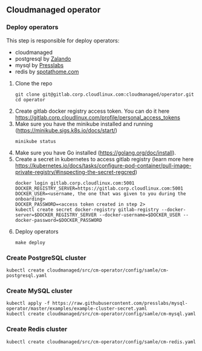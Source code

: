 ## Cloudmanaged operator

### Deploy operators 

This step is responsible for deploy operators:
- cloudmanaged
- postgresql by [Zalando](https://github.com/zalando/postgres-operator)
- mysql by [Presslabs](https://github.com/presslabs/mysql-operator)
- redis by [spotathome.com](https://github.com/spotahome/redis-operator)

1. Clone the repo
    ```shell script
    git clone git@gitlab.corp.cloudlinux.com:cloudmanaged/operator.git
    cd operator
    ```
2. Create gitlab docker registry access token. You can do it here https://gitlab.corp.cloudlinux.com/profile/personal_access_tokens
3. Make sure you have the minikube installed and running (https://minikube.sigs.k8s.io/docs/start/)
    ```shell script
    minikube status
    ```
4. Make sure you have Go installed (https://golang.org/doc/install).
4. Create a secret in kubernetes to access gitlab registry (learn more here https://kubernetes.io/docs/tasks/configure-pod-container/pull-image-private-registry/#inspecting-the-secret-regcred)
    ```shell script
    docker login gitlab.corp.cloudlinux.com:5001
    DOCKER_REGISTRY_SERVER=https://gitlab.corp.cloudlinux.com:5001
    DOCKER_USER=<username, the one that was given to you during the onboarding>
    DOCKER_PASSWORD=<access token created in step 2>
    kubectl create secret docker-registry gitlab-registry --docker-server=$DOCKER_REGISTRY_SERVER --docker-username=$DOCKER_USER --docker-password=$DOCKER_PASSWORD
    ```
4. Deploy operators
    ```shell script
   make deploy
    ```

### Create PostgreSQL cluster

```
kubectl create cloudmanaged/src/cm-operator/config/samle/cm-postgresql.yaml
```

### Create MySQL cluster

```
kubectl apply -f https://raw.githubusercontent.com/presslabs/mysql-operator/master/examples/example-cluster-secret.yaml
kubectl create cloudmanaged/src/cm-operator/config/samle/cm-mysql.yaml
```

### Create Redis cluster

```
kubectl create cloudmanaged/src/cm-operator/config/samle/cm-redis.yaml
```

